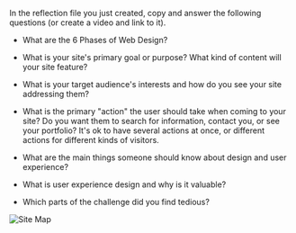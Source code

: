 In the reflection file you just created, copy and answer the following questions (or create a video and link to it). 

- What are the 6 Phases of Web Design?

- What is your site's primary goal or purpose? What kind of content will your site feature?

- What is your target audience's interests and how do you see your site addressing them?

- What is the primary "action" the user should take when coming to your site? Do you want them to search for information, contact you, or see your portfolio? It's ok to have several actions at once, or different actions for different kinds of visitors.

- What are the main things someone should know about design and user experience?

- What is user experience design and why is it valuable? 

- Which parts of the challenge did you find tedious?


<img alt="Site Map" src="/users/lmarkzon/dbc/phase-0/week-2/imgs/site-map.png"/>